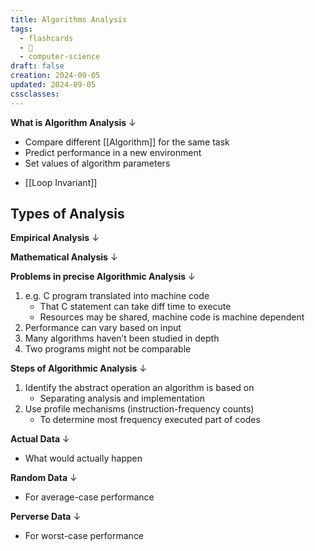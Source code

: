 ```yaml
---
title: Algorithms Analysis
tags:
  - flashcards
  - 🌱
  - computer-science
draft: false
creation: 2024-09-05
updated: 2024-09-05
cssclasses: 
---
```

**What is Algorithm Analysis**
↓
- Compare different [[Algorithm]] for the same task
- Predict performance in a new environment
- Set values of algorithm parameters
<!--SR:!2024-12-26,10,288-->

- [[Loop Invariant]]

## Types of Analysis

**Empirical Analysis**
↓
<!--SR:!2024-12-27,11,288-->

**Mathematical Analysis**
↓
<!--SR:!2024-12-25,9,250-->

**Problems in precise Algorithmic Analysis**
↓
1. e.g. C program translated into machine code
	- That C statement can take diff time to execute
	- Resources may be shared, machine code is machine dependent
2. Performance can vary based on input
3. Many algorithms haven’t been studied in depth
4. Two programs might not be comparable
<!--SR:!2024-12-27,11,288-->

**Steps of Algorithmic Analysis**
↓
1. Identify the abstract operation an algorithm is based on
	- Separating analysis and implementation
2. Use profile mechanisms (instruction-frequency counts)
	- To determine most frequency executed part of codes
<!--SR:!2024-12-28,12,288-->

**Actual Data**
↓
- What would actually happen
<!--SR:!2024-12-27,11,288-->

**Random Data**
↓
- For average-case performance
<!--SR:!2024-12-26,10,288-->

**Perverse Data**
↓
- For worst-case performance
<!--SR:!2024-12-27,11,288-->

